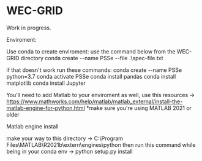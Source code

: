 # WEC-GRID

Work in progress.

Enviroment:

Use conda to create enviroment: use the command below from the WEC-GRID directory
    conda create --name PSSe --file .\spec-file.txt

if that doesn't work run these commands:
    conda create --name PSSe python=3.7
    conda activate PSSe
    conda install pandas
    conda install matplotlib
    conda install Jupyter

You'll need to add Matlab to your enviroment as well, use this resources 
    -> https://www.mathworks.com/help/matlab/matlab_external/install-the-matlab-engine-for-python.html
*make sure you're using MATLAB 2021 or older

Matlab engine install

make your way to this directory -> C:\Program Files\MATLAB\R2021b\extern\engines\python
then run this command while being in your conda env -> python setup.py install 



